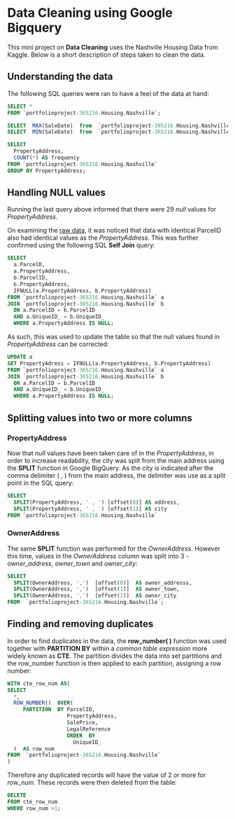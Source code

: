# Data Cleaning using Google Bigquery
This mini project on **Data Cleaning** uses the Nashville Housing Data from Kaggle. Below is a short description of steps taken to clean the data.
## Understanding the data
The following SQL queries were ran to have a feel of the data at hand:
```sql
SELECT *
FROM `portfolioproject-365216.Housing.Nashville`;

SELECT  MAX(SaleDate)  from  `portfolioproject-365216.Housing.Nashville`;
SELECT  MIN(SaleDate)  from  `portfolioproject-365216.Housing.Nashville`;

SELECT
  PropertyAddress,
  COUNT(*) AS frequency
FROM `portfolioproject-365216.Housing.Nashville`
GROUP BY PropertyAddress;
```
## Handling NULL values
Running the last query above informed that there were 29 _null_ values for _PropertyAddress_. 

On examining the [raw data](https://github.com/leekarensl/PortfolioProjects/blob/main/SQL%20BigQuery/Nashville%20Housing%20Data%20for%20Data%20Cleaning.xlsx), it was noticed that data with identical ParcelID also had identical values as the _PropertyAddress_. This was further confirmed using the following SQL **Self Join** query:
```sql
SELECT
  a.ParcelD,
  a.PropertyAddress,
  b.ParcelID,
  b.PropertyAddress,
  IFNULL(a.PropertyAddress, b.PropertyAddress)
FROM `portfolioproject-365216.Housing.Nashville` a
JOIN `portfolioproject-365216.Housing.Nashville` b
  ON a.ParcelID = b.ParcelID
  AND a.UniqueID_ = b.UniqueID_
  WHERE a.PropertyAddress IS NULL;
```
As such, this was used to update the table so that the null values found in _PropertyAddress_ can be corrected:
```sql
UPDATE a
SET PropertyAdress = IFNULL(a.PropertyAddress, b.PropertyAddress)
FROM `portfolioproject-365216.Housing.Nashville` a
JOIN `portfolioproject-365216.Housing.Nashville` b
  ON a.ParcelID = b.ParcelID
  AND a.UniqueID_ = b.UniqueID_
  WHERE a.PropertyAddress IS NULL;
```
## Splitting values into two or more columns
### PropertyAddress
Now that _null_ values have been taken care of in the _PropertyAddress_, in order to increase readability, the city was split from the main address using the **SPLIT** function in Google BigQuery. As the city is indicated after the comma delimiter ( , ) from the main address, the delimiter was use as a split point in the SQL query:
```sql
SELECT
  SPLIT(PropertyAddress, ' , ') [offset(0)] AS address,
  SPLIT(PropertyAddress, ' , ') [offset(1)] AS city
FROM `portfolioproject-365216.Housing.Nashville`
```
 ### OwnerAddress
 The same **SPLIT** function was performed for the _OwnerAddress_. However this time, values in the _OwnerAddress_ column was split into 3 - _owner_address_, _owner_town_ and _owner_city_:
```sql
SELECT
  SPLIT(OwnerAddress, ',')  [offset(0)]  AS owner_addresss,
  SPLIT(OwnerAddress, ',')  [offset(1)]  AS owner_town,
  SPLIT(OwnerAddress, ',')  [offset(2)]  AS owner_city
FROM  `portfolioproject-365216.Housing.Nashville`;
```
## Finding and removing duplicates
In order to find duplicates in the data, the **row_number( )** function was used together with **PARTITION BY** within a _common table expression_ more widely known as **CTE**. The partition divides the data into set partitions and the row_number function is then applied to each partition, assigning a row number:
```sql
WITH cte_row_num AS(
SELECT
  *,
  ROW_NUMBER()  OVER(
     PARTITION  BY ParcelID,
				   PropertyAddress,
				   SalePrice,
				   LegalReference
				   ORDER  BY
					 UniqueID_
  )  AS row_num
FROM  `portfolioproject-365216.Housing.Nashville`
)
```
Therefore any duplicated records will have the value of 2 or more for _row_num_. These records were then deleted from the table:
```sql
DELETE
FROM cte_row_num
WHERE row_num >1;
```
